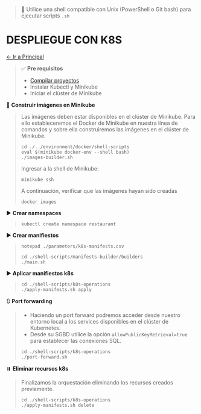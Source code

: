 > 📌 Utilice una shell compatible con Unix (PowerShell o Git bash) para ejecutar scripts `.sh`

# DESPLIEGUE CON K8S

[← Ir a Principal](./../../README.md)

> ✅ **Pre requisitos**
> - [Compilar proyectos](./../local/README.md)
> - Instalar Kubectl y Minikube
> - Iniciar el clúster de Minikube

🔨 **Construir imágenes en Minikube**
> Las imágenes deben estar disponibles en el clúster de Minikube. Para ello estableceremos el Docker de Minikube en
> nuestra línea de comandos y sobre ella construiremos las imágenes en el clúster de Minikube.
>
> ```shell script 
> cd ./../environment/docker/shell-scripts
> eval $(minikube docker-env --shell bash)
> ./images-builder.sh
> ```
> 
> Ingresar a la shell de Minikube:
> ```shell script
> minikube ssh
> ```
>
> A continuación, verificar que las imágenes hayan sido creadas
> ```shell script
> docker images
> ```

▶️ **Crear namespaces**
> ```shell script 
> kubectl create namespace restaurant
> ```

▶️ **Crear manifiestos**
> ```shell script 
> notepad ./parameters/k8s-manifests.csv
> ```
> 
> ```shell script
> cd ./shell-scripts/manifests-builder/builders
> ./main.sh
> ```

▶️ **Aplicar manifiestos k8s**
> ```shell script 
> cd ./shell-scripts/k8s-operations
> ./apply-manifests.sh apply
> ```

🔃 **Port forwarding**
> - Haciendo un port forward podremos acceder desde nuestro entorno local a los services disponibles en el clúster de Kubernetes.
> - Desde su SGBD utilice la opción `allowPublicKeyRetrieval=true` para establecer las conexiones SQL.
> 
> ```shell script 
> cd ./shell-scripts/k8s-operations
> ./port-forward.sh
> ```

⏸️ **Eliminar recursos k8s**
> Finalizamos la orquestación eliminando los recursos creados previamente.
> ```shell script 
> cd ./shell-scripts/k8s-operations
> ./apply-manifests.sh delete
> ```